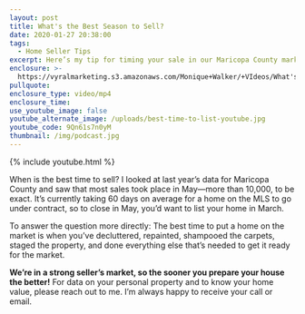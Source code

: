 ```yaml
---
layout: post
title: What's the Best Season to Sell?
date: 2020-01-27 20:38:00
tags:
  - Home Seller Tips
excerpt: Here’s my tip for timing your sale in our Maricopa County market.
enclosure: >-
  https://vyralmarketing.s3.amazonaws.com/Monique+Walker/+VIdeos/What's+the+Best+Season+to+Sell%3F.mp4
pullquote:
enclosure_type: video/mp4
enclosure_time:
use_youtube_image: false
youtube_alternate_image: /uploads/best-time-to-list-youtube.jpg
youtube_code: 9Qn61s7n0yM
thumbnail: /img/podcast.jpg
---
```


{% include youtube.html %}

When is the best time to sell? I looked at last year’s data for Maricopa County and saw that most sales took place in May—more than 10,000, to be exact. It’s currently taking 60 days on average for a home on the MLS to go under contract, so to close in May, you’d want to list your home in March.&nbsp;

To answer the question more directly: The best time to put a home on the market is when you’ve decluttered, repainted, shampooed the carpets, staged the property, and done everything else that’s needed to get it ready for the market.&nbsp;

**We’re in a strong seller’s market, so the sooner you prepare your house the better\!** For data on your personal property and to know your home value, please reach out to me. I’m always happy to receive your call or email.
